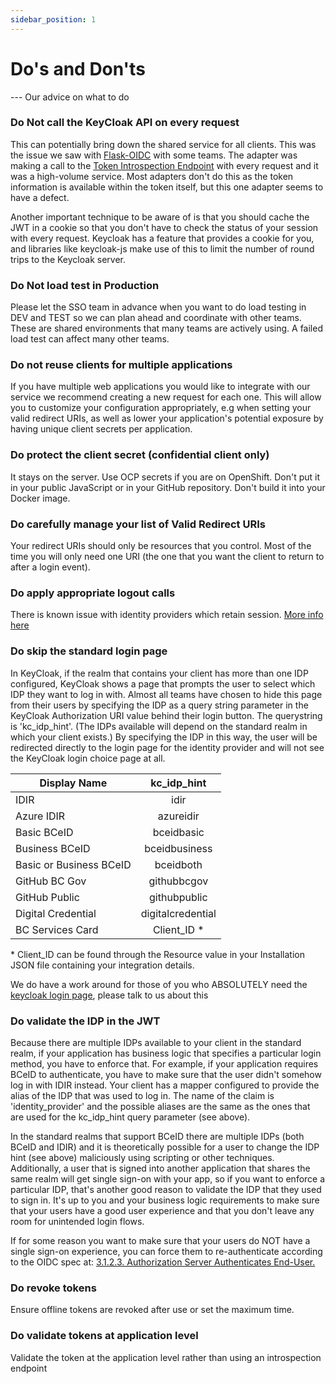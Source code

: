 ```yaml
---
sidebar_position: 1
---
```


# Do's and Don'ts

--- Our advice on what to do

### Do Not call the KeyCloak API on every request

This can potentially bring down the shared service for all clients. This was the issue we saw with [Flask-OIDC](https://flask-oidc.readthedocs.io/en/latest/) with some teams. The adapter was making a call to the [Token Introspection Endpoint](https://www.oauth.com/oauth2-servers/token-introspection-endpoint/) with every request and it was a high-volume service. Most adapters don't do this as the token information is available within the token itself, but this one adapter seems to have a defect.

Another important technique to be aware of is that you should cache the JWT in a cookie so that you don't have to check the status of your session with every request. Keycloak has a feature that provides a cookie for you, and libraries like keycloak-js make use of this to limit the number of round trips to the Keycloak server.

### Do Not load test in Production

Please let the SSO team in advance when you want to do load testing in DEV and TEST so we can plan ahead and coordinate with other teams. These are shared environments that many teams are actively using. A failed load test can affect many other teams.

### Do not reuse clients for multiple applications

If you have multiple web applications you would like to integrate with our service we recommend creating a new request for each one. This will allow you to customize your configuration appropriately, e.g when setting your valid redirect URIs, as well as lower your application's potential exposure by having unique client secrets per application.

### Do protect the client secret (confidential client only)

It stays on the server. Use OCP secrets if you are on OpenShift. Don't put it in your public JavaScript or in your GitHub repository. Don't build it into your Docker image.

### Do carefully manage your list of Valid Redirect URIs

Your redirect URIs should only be resources that you control. Most of the time you will only need one URI (the one that you want the client to return to after a login event).

### Do apply appropriate logout calls

There is known issue with identity providers which retain session. [More info here](https://stackoverflow.developer.gov.bc.ca/questions/83)

### Do skip the standard login page

In KeyCloak, if the realm that contains your client has more than one IDP configured, KeyCloak shows a page that prompts the user to select which IDP they want to log in with. Almost all teams have chosen to hide this page from their users by specifying the IDP as a query string parameter in the KeyCloak Authorization URI value behind their login button. The querystring is 'kc_idp_hint'. (The IDPs available will depend on the standard realm in which your client exists.) By specifying the IDP in this way, the user will be redirected directly to the login page for the identity provider and will not see the KeyCloak login choice page at all.

| Display Name            |  kc_idp_hint  |
| ----------------------- | :-----------: |
| IDIR                    |     idir      |
| Azure IDIR              |   azureidir   |
| Basic BCeID             |  bceidbasic   |
| Business BCeID          | bceidbusiness |
| Basic or Business BCeID |   bceidboth   |
| GitHub BC Gov           |  githubbcgov  |
| GitHub Public           | githubpublic  |
| Digital Credential      | digitalcredential  |
| BC Services Card        |  Client_ID *  |

\* Client_ID can be found through the Resource value in your Installation JSON file containing your integration details.

We do have a work around for those of you who ABSOLUTELY need the [keycloak login page](../integrating-your-application/login-guide#skipping-the-standard-login-page), please talk to us about this

### Do validate the IDP in the JWT

Because there are multiple IDPs available to your client in the standard realm, if your application has business logic that specifies a particular login method, you have to enforce that. For example, if your application requires BCeID to authenticate, you have to make sure that the user didn't somehow log in with IDIR instead. Your client has a mapper configured to provide the alias of the IDP that was used to log in. The name of the claim is 'identity_provider' and the possible aliases are the same as the ones that are used for the kc_idp_hint query parameter (see above).

In the standard realms that support BCeID there are multiple IDPs (both BCeID and IDIR) and it is theoretically possible for a user to change the IDP hint (see above) maliciously using scripting or other techniques. Additionally, a user that is signed into another application that shares the same realm will get single sign-on with your app, so if you want to enforce a particular IDP, that's another good reason to validate the IDP that they used to sign in. It's up to you and your business logic requirements to make sure that your users have a good user experience and that you don't leave any room for unintended login flows.

If for some reason you want to make sure that your users do NOT have a single sign-on experience, you can force them to re-authenticate according to the OIDC spec at: [3.1.2.3. Authorization Server Authenticates End-User.](https://openid.net/specs/openid-connect-core-1_0.html#Authenticates)

### Do revoke tokens

Ensure offline tokens are revoked after use or set the maximum time.

### Do validate tokens at application level

Validate the token at the application level rather than using an introspection endpoint
